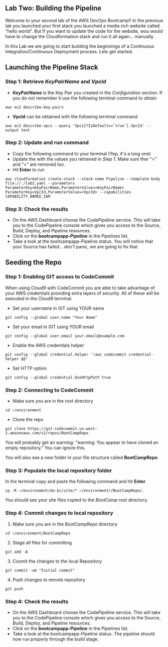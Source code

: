 ## Lab Two: Building the Pipeline
Welcome to your second lab of the AWS DevOps Bootcamp!! In the previous lab you 
launched your first stack you launched a media rich website called "hello world".
But If you want to update the code for the website, wou would have to change the 
Cloudformation stack and run it all again... manually.

In this Lab we are going to start building the beginnings of a Continuous Integration/Continuous Deployment
process. Lets get started.

## Launching the Pipeline Stack

### Step 1: Retrieve *KeyPairName* and *VpcId*
- **KeyPairName** is the Key Pair you created in the *Configuration* section. If you do not remember it use the following terminal command to obtain
```
aws ec2 describe-key-pairs
```
- **VpcId** can be obtained with the following terminal command
```
aws ec2 describe-vpcs --query 'Vpcs[?IsDefault==`true`].VpcId' --output text
```

### Step 2: Update and run command
- Copy the following command to your terminal (Yep, it's a long one)
- Update the <placeholders> with the values you retrieved in *Step 1*. Make sure ther "<" and ">" are removed too.
- Hit **Enter** to run
```
aws cloudformation create-stack --stack-name Pipeline --template-body file://./lab2.yaml --parameters ParameterKey=KeyPairName,ParameterValue=<KeyPairName> ParameterKey=VpcId,ParameterValue=<VpcId> --capabilities CAPABILITY_NAMED_IAM
```

### Step 3: Check the results
- On the AWS Dashboard choose the CodePipeline service. This will take you to the CodePipeline console which gives you access to the Source, Build, Deploy, and Pipeline resources.
- Click on the **bootcampapp-Pipeline** in the Pipelines list.
- Take a look at the bootcampapp-Pipeline status. You will notice that your Source has failed... don't panic, we are going to fix that.

## Seeding the Repo 

### Step 1: Enabling GIT access to CodeCommit
When using Cloud9 with CodeCommit you are able to take advantage of your AWS credentials
providing extra layers of security. All of these will be executed in the Cloud9 
terminal.

- Set your username in GIT using YOUR name
```
git config --global user.name "Your Name"
```
- Set your email in GIT using YOUR email
```
git config --global user.email your.email@example.com
```
- Enable the AWS credentials helper
```
git config --global credential.helper '!aws codecommit credential-helper $@'
```
- Set HTTP option
```
git config --global credential.UseHttpPath true
```

### Step 2: Connecting to CodeCommit
- Make sure you are in the root directory
```
cd ~/environment
```
- Clone the repo
```
git clone https://git-codecommit.us-west-2.amazonaws.com/v1/repos/BootCampRepo
```
You will probably get an warning: "warning: You appear to have cloned an empty repository." 
You can ignore this.

You will also see a new folder in your file structure called **BootCampRepo**

### Step 3: Populate the local repository folder
In the terminal copy and paste the following command and hit **Enter**
```
cp -R ~/environment/do-bc/site/* ~/environment//BootCampRepo/.
```
You should see your site files copied to the *BootCamp* root directory.

### Step 4: Commit changes to local repository
1. Make sure you are in the *BootCampRepo* directory
```
cd ~/environment/BootCampRepo
```
2. Stage all files for committing
```
git add -A
```
3. Coomit the changes to the local Repository
```
git commit -am "Initial commit"
```
4. Push changes to remote repository
```
git push
```

### Step 4: Check the results
- On the AWS Dashboard choose the CodePipeline service. This will take you to the CodePipeline console which gives you access to the Source, Build, Deploy, and Pipeline resources.
- Click on the **bootcampapp-Pipeline** in the Pipelines list.
- Take a look at the bootcampapp-Pipeline status. The pipeline should now run properly through the build stage.